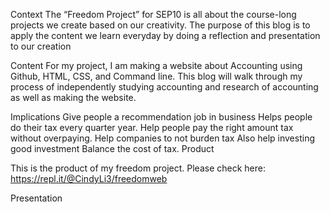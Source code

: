 Context
The “Freedom Project” for SEP10 is all about the course-long projects we create based on our creativity. The purpose of this blog is to apply the content we learn everyday by doing a reflection and presentation to our creation 

Content
For my project, I am making a website about Accounting using Github, HTML, CSS, and Command line. This blog will walk through my process of independently studying accounting and research of accounting as well as making the website.

Implications
Give people a recommendation job in business
Helps people do their tax every quarter year. 
Help people pay the right amount tax without overpaying. 
Help companies to not burden tax
Also help investing good investment 
Balance the cost of tax. 
Product

This is the product of my freedom project. Please check here: 
https://repl.it/@CindyLi3/freedomweb

Presentation
